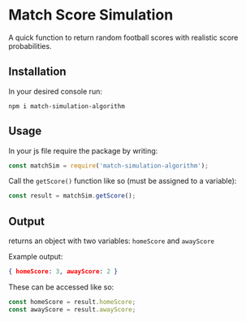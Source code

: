 # Match Score Simulation

A quick function to return random football scores with realistic score probabilities.

## Installation

In your desired console run:

```code
npm i match-simulation-algorithm
```

## Usage

In your js file require the package by writing:

```js
const matchSim = require('match-simulation-algorithm');
```

Call the ```getScore()``` function like so (must be assigned to a variable):

```js
const result = matchSim.getScore();
```

## Output

returns an object with two variables: ```homeScore``` and ```awayScore```

Example output:
```json
{ homeScore: 3, awayScore: 2 }
```

These can be accessed like so:

```js
const homeScore = result.homeScore;
const awayScore = result.awayScore;
```





